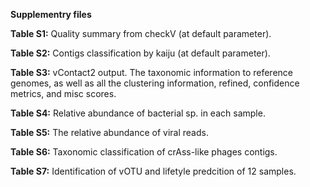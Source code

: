 **Supplementry files**

**Table S1:** Quality summary from checkV (at default parameter).

**Table S2:** Contigs classification by kaiju (at default parameter).

**Table S3:** vContact2 output. The taxonomic information to reference genomes, as well as all the clustering information, refined, confidence metrics, and misc scores.

**Table S4:** Relative abundance of bacterial sp. in each sample.

**Table S5:** The relative abundance of viral reads.

**Table S6:** Taxonomic classification of crAss-like phages contigs.

**Table S7:** Identification of vOTU and lifetyle predcition of 12 samples.
